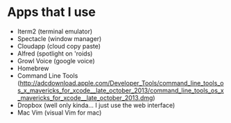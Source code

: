 # Apps that I use
* Iterm2 (terminal emulator)
* Spectacle (window manager)
* Cloudapp (cloud copy paste)
* Alfred (spotlight on 'roids)
* Growl Voice (google voice)
* Homebrew
* Command Line Tools (http://adcdownload.apple.com/Developer_Tools/command_line_tools_os_x_mavericks_for_xcode__late_october_2013/command_line_tools_os_x_mavericks_for_xcode__late_october_2013.dmg)
* Dropbox (well only kinda... I just use the web interface)
* Mac Vim (visual Vim for mac)
